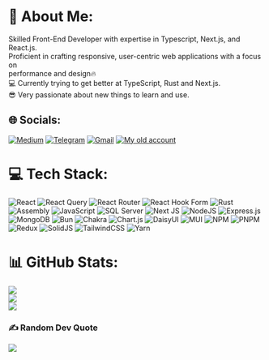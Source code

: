# 💫 About Me:
Skilled Front-End Developer with expertise in Typescript, Next.js, and React.js.<br>Proficient in crafting responsive, user-centric web applications with a focus on<br>performance and design🔥<br>💻 Currently trying to get better at TypeScript, Rust and Next.js.<br>😎 Very passionate about new things to learn and use.


## 🌐 Socials:
[![Medium](https://img.shields.io/badge/Medium-12100E?logo=medium&logoColor=white)](https://medium.com/@mrablfz05) [![Telegram](https://img.shields.io/badge/Telegram-0088cc?logo=telegram&logoColor=white)](https://t.me/mrablfz) [![Gmail](https://img.shields.io/badge/Gmail-D14836?logo=gmail&logoColor=white)](mailto:abolfaz88888888@gmail.com) [![My old account](https://img.shields.io/badge/GitHub-181717?logo=github&logoColor=white)](https://github.com/Abolfazl181920)


# 💻 Tech Stack:
![React](https://img.shields.io/badge/react-%2320232a.svg?style=for-the-badge&logo=react&logoColor=%2361DAFB) ![React Query](https://img.shields.io/badge/-React%20Query-FF4154?style=for-the-badge&logo=react%20query&logoColor=white) ![React Router](https://img.shields.io/badge/React_Router-CA4245?style=for-the-badge&logo=react-router&logoColor=white) ![React Hook Form](https://img.shields.io/badge/React%20Hook%20Form-%23EC5990.svg?style=for-the-badge&logo=reacthookform&logoColor=white) ![Rust](https://img.shields.io/badge/-Rust-000000?style=for-the-badge&logo=rust&logoColor=white) ![Assembly](https://img.shields.io/badge/-Assembly-6E4C13?style=for-the-badge&logo=assembly&logoColor=white) ![JavaScript](https://img.shields.io/badge/-JavaScript-F7DF1E?style=for-the-badge&logo=javascript&logoColor=white) ![SQL Server](https://img.shields.io/badge/-SQL%20Server-CC2927?style=for-the-badge&logo=microsoftsqlserver&logoColor=white) ![Next JS](https://img.shields.io/badge/Next-black?style=for-the-badge&logo=next.js&logoColor=white) ![NodeJS](https://img.shields.io/badge/node.js-6DA55F?style=for-the-badge&logo=node.js&logoColor=white) ![Express.js](https://img.shields.io/badge/express.js-%23404d59.svg?style=for-the-badge&logo=express&logoColor=%2361DAFB) ![MongoDB](https://img.shields.io/badge/MongoDB-%234ea94b.svg?style=for-the-badge&logo=mongodb&logoColor=white) ![Bun](https://img.shields.io/badge/Bun-%23000000.svg?style=for-the-badge&logo=bun&logoColor=white) ![Chakra](https://img.shields.io/badge/chakra-%234ED1C5.svg?style=for-the-badge&logo=chakraui&logoColor=white) ![Chart.js](https://img.shields.io/badge/chart.js-F5788D.svg?style=for-the-badge&logo=chart.js&logoColor=white) ![DaisyUI](https://img.shields.io/badge/daisyui-5A0EF8?style=for-the-badge&logo=daisyui&logoColor=white) ![MUI](https://img.shields.io/badge/MUI-%230081CB.svg?style=for-the-badge&logo=mui&logoColor=white) ![NPM](https://img.shields.io/badge/NPM-%23CB3837.svg?style=for-the-badge&logo=npm&logoColor=white) ![PNPM](https://img.shields.io/badge/pnpm-%234a4a4a.svg?style=for-the-badge&logo=pnpm&logoColor=f69220) ![Redux](https://img.shields.io/badge/redux-%23593d88.svg?style=for-the-badge&logo=redux&logoColor=white) ![SolidJS](https://img.shields.io/badge/SolidJS-2c4f7c?style=for-the-badge&logo=solid&logoColor=c8c9cb) ![TailwindCSS](https://img.shields.io/badge/tailwindcss-%2338B2AC.svg?style=for-the-badge&logo=tailwind-css&logoColor=white) ![Yarn](https://img.shields.io/badge/yarn-%232C8EBB.svg?style=for-the-badge&logo=yarn&logoColor=white)
# 📊 GitHub Stats:
![](https://github-readme-stats.vercel.app/api?username=mrablfz05&theme=dark&hide_border=false&include_all_commits=true&count_private=true)<br/>
![](https://github-readme-streak-stats.herokuapp.com/?user=mrablfz05&theme=dark&hide_border=false)<br/>
![](https://github-readme-stats.vercel.app/api/top-langs/?username=mrablfz05&theme=dark&hide_border=false&include_all_commits=true&count_private=true&layout=compact)

### ✍️ Random Dev Quote
![](https://quotes-github-readme.vercel.app/api?type=horizontal&theme=radical)

<!-- Proudly created with GPRM ( https://gprm.itsvg.in ) -->
